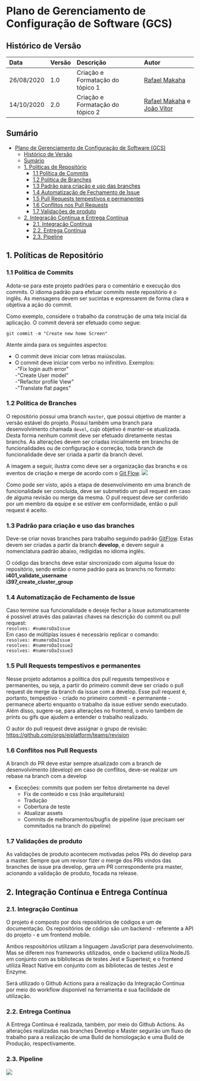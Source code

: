 # Plano de Gerenciamento de Configuração de Software (GCS)


## Histórico de Versão
| Data | Versão | Descrição | Autor |
| :--- | :--- | :--- | :--- |
| 26/08/2020 | 1.0 | Criação e Formatação do tópico 1  | [Rafael Makaha](http://github.com/rafaelmakaha) |
| 14/10/2020 | 2.0 | Criação e Formatação do tópico 2 | [Rafael Makaha](http://github.com/rafaelmakaha) e [João Vítor](http://github.com/joaovitorml) |



## Sumário
- [Plano de Gerenciamento de Configuração de Software (GCS)](#plano-de-gerenciamento-de-configuração-de-software-gcs)
  - [Histórico de Versão](#histórico-de-versão)
  - [Sumário](#sumário)
  - [1. Políticas de Repositório](#1-políticas-de-repositório)
    - [1.1 Política de Commits](#11-política-de-commits)
    - [1.2 Política de Branches](#12-política-de-branches)
    - [1.3 Padrão para criação e uso das branches](#13-padrão-para-criação-e-uso-das-branches)
    - [1.4 Automatização de Fechamento de Issue](#14-automatização-de-fechamento-de-issue)
    - [1.5 Pull Requests tempestivos e permanentes](#15-pull-requests-tempestivos-e-permanentes)
    - [1.6 Conflitos nos Pull Requests](#16-conflitos-nos-pull-requests)
    - [1.7 Validações de produto](#17-validações-de-produto)
  - [2. Integração Contínua e Entrega Contínua](#2-integração-contínua-e-entrega-contínua)
    - [2.1. Integração Contínua](#21-integração-contínua)
    - [2.2. Entrega Contínua](#22-entrega-contínua)
    - [2.3. Pipeline](#23-pipeline)


## 1. Políticas de Repositório

### 1.1 Política de Commits
Adota-se para este projeto padrões para o comentário e execução dos commits. O idioma padrão para efetuar commits neste repositório é o inglês. As mensagens devem ser sucintas e expressarem de forma clara e objetiva a ação do commit.

Como exemplo, considere o trabalho da construção de uma tela inicial da aplicação. O commit deverá ser efetuado como segue:
```
git commit -m "Create new home Screen"
```

Atente ainda para os seguintes aspectos:
* O commit deve iniciar com letras maiúsculas.
* O commit deve iniciar com verbo no infinitivo.
Exemplos:  
-"Fix login auth error"  
-"Create User model"  
-"Refactor profile View"  
-"Translate flat pages"

### 1.2 Política de Branches
O repositório possui uma branch `master`, que possui objetivo de manter a versão estável do projeto.
Possui também uma branch para desenvolvimento chamada `devel`, cujo objetivo é manter-se atualizada.
Desta forma nenhum commit deve ser efetuado diretamente nestas branchs. As alterações devem ser criadas inicialmente em branchs de funcionalidades ou de configuração e correção, toda branch de funcionalidade deve ser criada a partir da branch devel. 

A imagem a seguir, ilustra como deve ser a organização das branchs e os eventos de criação e merge de acordo com o [Git Flow](https://leanpub.com/git-flow/read).
![](https://leanpub.com/site_images/git-flow/git-workflow-release-cycle-2feature.png)

Como pode ser visto, após a etapa de desenvolvimento em uma branch de funcionalidade ser concluída, deve ser submetido um pull request em caso de alguma revisão ou merge da mesma. O pull request deve ser conferido por um membro da equipe e se estiver em conformidade, então o pull request é aceito. 

### 1.3 Padrão para criação e uso das branches
Deve-se criar novas branches para trabalho seguindo padrão [GitFlow](https://datasift.github.io/gitflow/IntroducingGitFlow.html). Estas devem ser criadas a partir da branch __develop__, e devem seguir a nomenclatura padrão abaixo, redigidas no idioma inglês. 

O código das branchs deve estar sincronizado com alguma Issue do repositório, sendo então o nome padrão para as branchs no formato:  
__i401_validate_username__  
__i397_create_cluster_group__

### 1.4 Automatização de Fechamento de Issue
Caso termine sua funcionalidade e deseje fechar a Issue automaticamente é possivel através das palavras chaves na descrição do commit ou pull request:  
`resolves: #numeroDaIssue`  
Em caso de múltiplas issues é necessário replicar o comando:  
`resolves: #numeroDaIssue`  
`resolves: #numeroDaIssue2`  
`resolves: #numeroDaIssue3`  

### 1.5 Pull Requests tempestivos e permanentes

Nesse projeto adotamos a política dos pull requests tempestivos e permanentes, ou seja, a partir do primeiro commit deve ser criado o pull request de merge da branch da issue com a develop. Esse pull request é, portanto, tempestivo - criado no primeiro commit - e permanente - permanece aberto enquanto o trabalho da issue estiver sendo executado. Além disso, sugere-se, para alterações no frontend, o envio também de prints ou gifs que ajudem a entender o trabalho realizado.

O autor do pull request deve assignar o grupo de revisão: https://github.com/orgs/ejplatform/teams/revision

### 1.6 Conflitos nos Pull Requests

A branch do PR deve estar sempre atualizado com a branch de desenvolvimento (develop) em caso de conflitos, deve-se realizar um rebase na branch com a develop

* Exceções: commits que podem ser feitos diretamente na devel
  - Fix de conteúdo e css (não arquiteturais)
  - Tradução
  - Cobertura de teste
  - Atualizar assets
  - Commits de melhoramentos/bugfix de pipeline (que precisam ser commitados na branch do pipeline)

### 1.7 Validações de produto

As validações de produto acontecem motivadas pelos PRs do develop para a master. Sempre que um revisor fizer o merge dos PRs vindos das branches de issue pra develop, gera um PR correspondente pra master, acionando a validação de produto, focada na release.

## 2. Integração Contínua e Entrega Contínua

### 2.1. Integração Contínua

O projeto é composto por dois repositórios de códigos e um de documentação. Os repositórios de código são um backend - referente a API do projeto - e um frontend mobile.

Ambos respositórios utilizam a linguagem JavaScript para desenvolvimento. Mas se diferem nos frameworks utilizados, onde o backend utiliza NodeJS em conjunto com as bibliotecas de testes Jest e Supertest; e o frontend utiliza React Native em conjunto com as bibliotecas de testes Jest e Enzyme.

Será utilizado o Github Actions para a realização da Integração Contínua por meio do workflow disponível na ferramenta e sua facilidade de utilização.

### 2.2. Entrega Contínua

A Entrega Contínua é realizada, também, por meio do Github Actions. As alterações realizadas nas branches Develop e Master seguirão um fluxo de trabalho para a realização de uma Build de homologação e uma Build de Produção, respectivamente.

### 2.3. Pipeline

<!-- Adicionar pipelines -->
![](#)